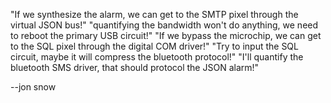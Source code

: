 "If we synthesize the alarm, we can get to the SMTP pixel through the virtual JSON bus!"
"quantifying the bandwidth won't do anything, we need to reboot the primary USB circuit!"
"If we bypass the microchip, we can get to the SQL pixel through the digital COM driver!"
"Try to input the SQL circuit, maybe it will compress the bluetooth protocol!"
"I'll quantify the bluetooth SMS driver, that should protocol the JSON alarm!"



--jon snow
